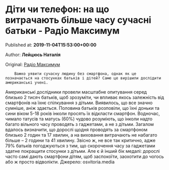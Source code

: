 
# Діти чи телефон: на що витрачають більше часу сучасні батьки - Радіо Максимум

Published at: **2019-11-04T15:53:00+00:00**

Author: **Лейцюсь Наталія**

Original: [Радіо Максимум](https://maximum.fm/diti-chi-telefon-na-shcho-vitrachayut-bilshe-chasu-suchasni-batki_n169040)


        Важко уявити сучасну людину без смартфона, однак як це позначається на стосунках батьків і дітей? Саме це вирішили дослідити американські учені.
      
Американські дослідники провели масштабне опитування серед близько 2 тисяч батьків, щоб зрозуміти, чи впливає якось залежність від смартфонів на їхнє спілкування з дітьми. Виявилось, що все значно сумніше, аніж здається. Половина батьків розповіли, що їхні доньки та сини віком 5-18 років інколи просять їх відкласти смартфон.
Водночас, чимало татусів та матусь (60%) чудово розуміють, що інколи надто багато вільного часу проводять з гаджетами, а не з дітьми. Загалом вдалось визначити, що дорослі щодня проводять за смартфоном близько 2 годин та 17 хвилин, а на виховання витрачають не набагато більше – 2 години та 41 хвилину.
Звісно ж, не все так критично, адже 79% батьків погоджуються з тим, що скорочення часу за гаджетами здатне покращити стосунки з дітьми. Але є й інший бік медалі: дорослі часто самі дають смартфони дітям, щоб заспокоїти, заохотити до чогось або ж просто відволікти.
Джерело: osvitoria.media
